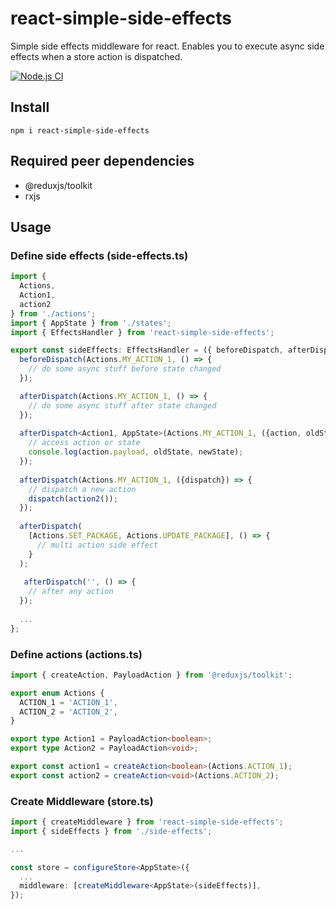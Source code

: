 # react-simple-side-effects
Simple side effects middleware for react. Enables you to execute async side effects when a store action is dispatched.

[![Node.js CI](https://github.com/OG84/react-simple-side-effects/actions/workflows/node.js.yml/badge.svg)](https://github.com/OG84/react-simple-side-effects/actions/workflows/node.js.yml)

## Install

```
npm i react-simple-side-effects
```

## Required peer dependencies

- @reduxjs/toolkit
- rxjs

## Usage

### Define side effects (side-effects.ts)
```typescript
import {
  Actions,
  Action1,
  action2
} from './actions';
import { AppState } from './states';
import { EffectsHandler } from 'react-simple-side-effects';

export const sideEffects: EffectsHandler = ({ beforeDispatch, afterDispatch }) => {
  beforeDispatch(Actions.MY_ACTION_1, () => {
    // do some async stuff before state changed
  });

  afterDispatch(Actions.MY_ACTION_1, () => {
    // do some async stuff after state changed
  });
  
  afterDispatch<Action1, AppState>(Actions.MY_ACTION_1, ({action, oldState, newState}) => {
    // access action or state
    console.log(action.payload, oldState, newState);
  });
  
  afterDispatch(Actions.MY_ACTION_1, ({dispatch}) => {
    // dispatch a new action
    dispatch(action2());
  });
  
  afterDispatch(
    [Actions.SET_PACKAGE, Actions.UPDATE_PACKAGE], () => {
      // multi action side effect
    }
  );
  
   afterDispatch('', () => {
    // after any action
  });
  
  ...
};
```

### Define actions (actions.ts)
```typescript
import { createAction, PayloadAction } from '@reduxjs/toolkit';

export enum Actions {
  ACTION_1 = 'ACTION_1',
  ACTION_2 = 'ACTION_2',
}

export type Action1 = PayloadAction<boolean>;
export type Action2 = PayloadAction<void>;

export const action1 = createAction<boolean>(Actions.ACTION_1);
export const action2 = createAction<void>(Actions.ACTION_2);
```

### Create Middleware (store.ts)
```typescript
import { createMiddleware } from 'react-simple-side-effects';
import { sideEffects } from './side-effects';

...

const store = configureStore<AppState>({
  ...
  middleware: [createMiddleware<AppState>(sideEffects)],
});
```


